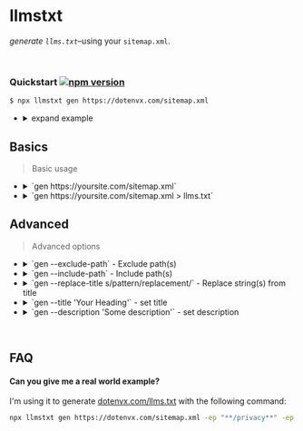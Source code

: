 # llmstxt

*generate `llms.txt`*–using your `sitemap.xml`.

&nbsp;

### Quickstart [![npm version](https://img.shields.io/npm/v/llmstxt.svg)](https://www.npmjs.com/package/llmstxt)

```sh
$ npx llmstxt gen https://dotenvx.com/sitemap.xml
```

* <details><summary>expand example</summary><br>

  ```
  $ npx llmstxt gen https://dotenvx.com/sitemap.xml
  - [dotenvx run -f](https://dotenvx.com/docs/advanced/run-f.html): Compose multiple .env files for environment variables loading, as you need.
  - [dotenvx run --log-level](https://dotenvx.com/docs/advanced/run-log-level.html): Set `--log-level` to whatever you wish.
  - [dotenvx run --env HELLO=String](https://dotenvx.com/docs/advanced/run-overload.html): Override existing env variables. These can be variables already on your machine or variables loaded as files consecutively. The last variable seen will 'win'.
  - [dotenvx run --quiet](https://dotenvx.com/docs/advanced/run-quiet.html): Use `--quiet` to suppress all output (except errors).
  - [dotenvx run - Shell Expansion](https://dotenvx.com/docs/advanced/run-shell-expansion.html): Prevent your shell from expanding inline `$VARIABLES` before dotenvx has a chance to inject them. Use a subshell.
  ...
  ```

</details>

## Basics

> Basic usage
>

* <details><summary>`gen https://yoursite.com/sitemap.xml`</summary><br>

  Outputs to stdout.

  ```sh
  $ llmstxt gen https://dotenvx.com/sitemap.xml
  - [dotenvx run -f](https://dotenvx.com/docs/advanced/run-f.html): Compose multiple .env files for environment variables loading, as you need.
  - [dotenvx run --log-level](https://dotenvx.com/docs/advanced/run-log-level.html): Set `--log-level` to whatever you wish.
  - [dotenvx run --quiet](https://dotenvx.com/docs/advanced/run-quiet.html): Use `--quiet` to suppress all output (except errors).
  ...
  ```

  </details>
* <details><summary>`gen https://yoursite.com/sitemap.xml > llms.txt`</summary><br>

  Write to file.

  ```sh
  $ llmstxt gen https://dotenvx.com/sitemap.xml > llms.txt
  ```

  </details>

## Advanced

> Advanced options
>

* <details><summary>`gen --exclude-path` - Exclude path(s)</summary><br>

  Exclude paths from generation.

  ```sh
  # exclude all blog posts
  $ llmstxt gen https://dotenvx.com/sitemap.xml --exclude-path "**/blog/**"

  # exclude all docs
  $ llmstxt gen https://dotenvx.com/sitemap.xml --exclude-path "**/docs/**"

  # exclude privacy and terms
  $ llmstxt gen https://dotenvx.com/sitemap.xml -ep "**/privacy**" -ep "**/terms**"
  ```

  </details>
* <details><summary>`gen --include-path` - Include path(s)</summary><br>

  Include paths for generation.

  ```sh
  # include all docs only
  $ llmstxt gen https://dotenvx.com/sitemap.xml --include-path "**/docs/**"

  # include all blogs only
  $ llmstxt gen https://dotenvx.com/sitemap.xml -ip "**/blog/**"
  ```

  </details>
* <details><summary>`gen --replace-title s/pattern/replacement/` - Replace string(s) from title</summary><br>

  Use `--replace-title` to remove redundant text from your page titles. For example, dotenvx's titles all end with `| dotenvx`. I want to replace those with empty string.

  ```sh
  $ llmstxt gen https://dotenvx.com/sitemap.xml --replace-title 's/\| dotenvx//'
  ```

  </details>
* <details><summary>`gen --title 'Your Heading'` - set title</summary><br>

  Set your website's heading 1 title.

  ```sh
  $ llmstxt gen https://dotenvx.com/sitemap.xml --title 'dotenvx'
  ```

  </details>
* <details><summary>`gen --description 'Some description'` - set description</summary><br>

  Set your website's description.

  ```sh
  $ llmstxt gen https://dotenvx.com/sitemap.xml --description 'This is a description' 
  ```

  </details>

&nbsp;

## FAQ

#### Can you give me a real world example?

I'm using it to generate [dotenvx.com/llms.txt](https://dotenvx.com/llms.txt) with the following command:

```sh
npx llmstxt gen https://dotenvx.com/sitemap.xml -ep "**/privacy**" -ep "**/terms**" -ep "**/blog/**" -ep "**/stats/**" -ep "**/support/**" -rt 's/\| dotenvx//' > llms.txt
```
